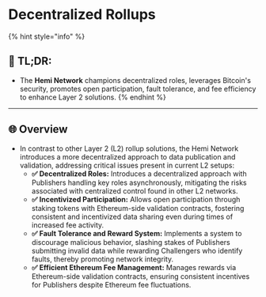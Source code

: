 # Decentralized Rollups

{% hint style="info" %}
## 📜 **TL;DR:**

* The **Hemi Network** champions decentralized roles, leverages Bitcoin's security, promotes open participation, fault tolerance, and fee efficiency to enhance Layer 2 solutions.
{% endhint %}



***

## **🌐 Overview**

* In contrast to other Layer 2 (L2) rollup solutions, the Hemi Network introduces a more decentralized approach to data publication and validation, addressing critical issues present in current L2 setups:
  * **✅ Decentralized Roles:** Introduces a decentralized approach with Publishers handling key roles asynchronously, mitigating the risks associated with centralized control found in other L2 networks.
  * **✅ Incentivized Participation:** Allows open participation through staking tokens with Ethereum-side validation contracts, fostering consistent and incentivized data sharing even during times of increased fee activity.
  * **✅ Fault Tolerance and Reward System:** Implements a system to discourage malicious behavior, slashing stakes of Publishers submitting invalid data while rewarding Challengers who identify faults, thereby promoting network integrity.
  * **✅ Efficient Ethereum Fee Management:** Manages rewards via Ethereum-side validation contracts, ensuring consistent incentives for Publishers despite Ethereum fee fluctuations.

